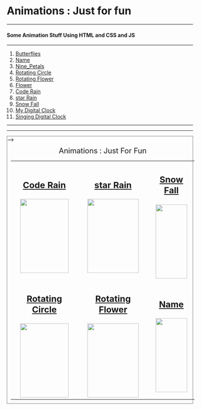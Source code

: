 <h1> Animations : Just for fun </h1>

---

<h4> Some Animation Stuff Using HTML and CSS and JS</h4>

---

 <ol>
	<a href="https://dynamic-froyo-044e9b.netlify.app/"  target="_blank"><li>Butterflies</li></a>
	<a href="https://dapper-choux-bf8d2d.netlify.app/"  target="_blank"><li>Name</li></a>
	<a href="https://tranquil-caramel-0aa49d.netlify.app/"  target="_blank"><li>Nine_Petals</li></a>
	<a href="https://thunderous-hotteok-28f4bd.netlify.app/"  target="_blank"><li>Rotating Circle</li></a>
	<a href="https://cosmic-lily-fe96b7.netlify.app/"  target="_blank"><li>Rotating Flower</li></a>
	<a href="https://keen-malasada-0e084a.netlify.app/"  target="_blank"><li>Flower</li></a>
	<a href="https://resplendent-sunflower-e81b47.netlify.app/"  target="_blank"><li>Code Rain</li></a>
	<a href="https://spiffy-meringue-a7c3af.netlify.app/"  target="_blank"><li>star Rain</li></a>
	<a href="https://inquisitive-semifreddo-f314df.netlify.app/"  target="_blank"><li>Snow Fall</li></a>
     <a href="https://gbs-digital-clock.netlify.app/"  target="_blank"><li>My Digital Clock</li></a>
     <a href="https://singing-digital-clock.netlify.app/"  target="_blank"><li>Singing Digital Clock</li></a>
     
  </ol>

  <hr />
  
 <!-- https://user-images.githubusercontent.com/77391820/230602836-c60c36e8-a5c6-4593-9200-a0b633007271.mp4 -->


---



<div class="show" style="width:auto; border: 1px solid gray; ">

<table style=" justify-content: center;margin: 10px;border-collapse: collapse;text-align: center;font-size: 20px; width :99%">
<caption>Animations : Just For Fun</caption>
 <tbody> 
<!--<tr>
<td><a href="https://keen-malasada-0e084a.netlify.app/" target="_blank"><h3>Flower</h3></a>
<img src="../images/flower.png" style="width: 90%;height: 200px;" target="_blank">
</td>
<td>
<a href="https://dynamic-froyo-044e9b.netlify.app/" target="_blank"><h3>Butterflies</h3></a>
<img style="width: 90%;height: 200px;" src="../images/butterfly.png" target="_blank"></img>
</td>      
<td><a href="https://tranquil-caramel-0aa49d.netlify.app/" target="_blank"><h3>Nine_Petals</h3></a>
     <img style="width: 90%;height: 200px;" src="../images/9petals.png" target="_blank"></img>
</td>
</tr>-->
 <tr>
<td>
	<a href="https://resplendent-sunflower-e81b47.netlify.app/" target="_blank"><h3>Code Rain</h3></a>
                     <img style="width: 90%;height: 200px;" src="./images/code rain.png" target="_blank"></img>
                </td>
                <td>
                     <a href="https://spiffy-meringue-a7c3af.netlify.app/" target="_blank"><h3>star Rain</h3></a>
                     <img style="width: 90%;height: 200px;" src="./images/star rain.png" target="_blank"></img>
                </td>
                <td>
                    <a href="https://inquisitive-semifreddo-f314df.netlify.app/" target="_blank"><h3>Snow Fall</h3></a>
                     <img style="width: 90%;height: 200px;" src="./images/snow.png" target="_blank"></img>
                </td>-->
                </tr>
           <tr>
               <td><a href="https://thunderous-hotteok-28f4bd.netlify.app/" target="_blank"><h3>Rotating Circle</h3></a>
                    <img style="width: 90%;height:200px;" src="./images/circles.png" target="_blank"></img>
               </td>
           <td><a href="https://cosmic-lily-fe96b7.netlify.app/" target="_blank"><h3>Rotating Flower</h3></a>
                <img style="width: 90%;height:200px;" src="./images/flowers rot.png" target="_blank"></img>
           </td>
           <td><a href="https://dapper-choux-bf8d2d.netlify.app/" target="_blank"><h3>Name</h3></a>
                <img style="width: 90%;height:200px;" src="./images/name.png" target="_blank"></img>
           </td>        
</tr>
</tbody>
</table>

</div> 

  <!-- <div style="display: grid; justify-content: center;align-items: center; grid-template-columns:repeat(3,1fr) ;grid-template-rows:repeat(2,1fr);">
	<a href="https://dynamic-froyo-044e9b.netlify.app/"><img src="" alt=""><br><span>Butterflies</span></a>
	<a href="https://dapper-choux-bf8d2d.netlify.app/"><img src="" alt=""><br><span>Name</span></a>
	<a href="https://tranquil-caramel-0aa49d.netlify.app/"><img src="" alt=""><br><span>Nine_Petals</span></a>
	<a href="https://thunderous-hotteok-28f4bd.netlify.app/"><img src="" alt=""><br><span>Rotating Circle</span></a>
	<a href="https://cosmic-lily-fe96b7.netlify.app/"><img src="" alt=""><br><span>Rotating Flower</span></a>
	<a href="https://keen-malasada-0e084a.netlify.app/"><img src="" alt=""><br><span>Flower</span></a>
  </div>
  
  <hr /> -->
